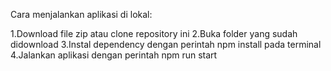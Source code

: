 Cara menjalankan aplikasi di lokal:

1.Download file zip atau clone repository ini
2.Buka folder yang sudah didownload
3.Instal dependency dengan perintah npm install pada terminal
4.Jalankan aplikasi dengan perintah npm run start
